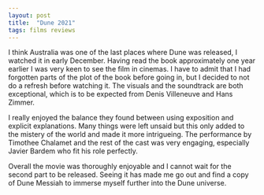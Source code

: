 ```yaml
---
layout: post
title:  "Dune 2021"
tags: films reviews
---
```


I think Australia was one of the last places where Dune was released, I watched it in early December. Having read the book approximately one year earlier I was very keen to see the film in cinemas. I have to admit that I had forgotten parts of the plot of the book before going in, but I decided to not do a refresh before watching it. The visuals and the soundtrack are both exceptional, which is to be expected from Denis Villeneuve and Hans Zimmer.

I really enjoyed the balance they found between using exposition and explicit explanations. Many things were left unsaid but this only added to the mistery of the world and made it more intrigueing. The performance by Timothee Chalamet and the rest of the cast was very engaging, especially Javier Bardem who fit his role perfectly.

Overall the movie was thoroughly enjoyable and I cannot wait for the second part to be released. Seeing it has made me go out and find a copy of Dune Messiah to immerse myself further into the Dune universe.
